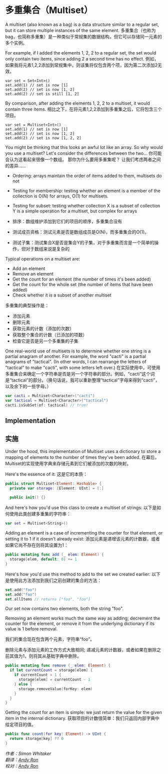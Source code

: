 # 多重集合（Multiset）

A multiset (also known as a bag) is a data structure similar to a regular set, but it can store multiple instances of the same element.
多重集合（也称为bag，也简称多重集）是一种类似于常规集的数据结构，但它可以存储同一元素的多个实例。

For example, if I added the elements 1, 2, 2 to a regular set, the set would only contain two items, since adding 2 a second time has no effect.
例如，如果我将元素1,2,2添加到常规集中，则该集将仅包含两个项，因为第二次添加2无效。

```
var set = Set<Int>()
set.add(1) // set is now [1]
set.add(2) // set is now [1, 2]
set.add(2) // set is still [1, 2]
```

By comparison, after adding the elements 1, 2, 2 to a multiset, it would contain three items.
相比之下，在将元素1,2,2添加到多重集之后，它将包含三个项目。

```
var set = Multiset<Int>()
set.add(1) // set is now [1]
set.add(2) // set is now [1, 2]
set.add(2) // set is now [1, 2, 2]
```

You might be thinking that this looks an awful lot like an array. So why would you use a multiset? Let's consider the differences between the two…
你可能会认为这看起来很像一个数组。 那你为什么要用多重集呢？ 让我们考虑两者之间的差异......

- Ordering: arrays maintain the order of items added to them, multisets do not
- Testing for membership: testing whether an element is a member of the collection is O(N) for arrays, O(1) for multisets.
- Testing for subset: testing whether collection X is a subset of collection Y is a simple operation for a multiset, but complex for arrays

- 排序：数组维护添加到它们的项目的顺序，多重集合没有
- 测试成员资格：测试元素是否是数组成员是O(N)，而多重集合的O(1)。
- 测试子集：测试集合X是否是集合Y的子集，对于多重集而言是一个简单的操作，但对于数组来说是复杂的

Typical operations on a multiset are:

- Add an element
- Remove an element
- Get the count for an element (the number of times it's been added)
- Get the count for the whole set (the number of items that have been added)
- Check whether it is a subset of another multiset

多重集的典型操作是：

- 添加元素
- 删除元素
- 获取元素的计数（添加的次数）
- 获取整个集合的计数（已添加的项数）
- 检查它是否是另一个多重集的子集

One real-world use of multisets is to determine whether one string is a partial anagram of another. For example, the word "cacti" is a partial anagrams of "tactical". (In other words, I can rearrange the letters of "tactical" to make "cacti", with some letters left over.)
在实际使用中，可使用多重集合来确定一个字符串是否是另一个字符串的部分。例如，“cacti”这个词是“tactical”的部分。（换句话说，我可以重新整理“tactical”字母来得到“cacti”，以及余下的一些字母。）

``` swift
var cacti = Multiset<Character>("cacti")
var tactical = Multiset<Character>("tactical")
cacti.isSubSet(of: tactical) // true!
```

## Implementation
## 实施

Under the hood, this implementation of Multiset uses a dictionary to store a mapping of elements to the number of times they've been added.
在幕后，Multiset的实现使用字典来存储元素到它们被添加的次数的映射。

Here's the essence of it:
这是它的本质：

``` swift
public struct Multiset<Element: Hashable> {
  private var storage: [Element: UInt] = [:]
  
  public init() {}
```

And here's how you'd use this class to create a multiset of strings:
以下是如何使用此类创建多重集的字符串：

``` swift
var set = Multiset<String>()
```

Adding an element is a case of incrementing the counter for that element, or setting it to 1 if it doesn't already exist:
添加元素是递增该元素的计数器，或者如果它尚不存在则将其设置为1：

``` swift
public mutating func add (_ elem: Element) {
  storage[elem, default: 0] += 1
}
```

Here's how you'd use this method to add to the set we created earlier:
以下是使用此方法添加到我们之前创建的集合的方法：

```swift
set.add("foo")
set.add("foo") 
set.allItems // returns ["foo", "foo"]
```

Our set now contains two elements, both the string "foo".

Removing an element works much the same way as adding; decrement the counter for the element, or remove it from the underlying dictionary if its value is 1 before removal.

我们的集合现在包含两个元素，字符串“foo”。

删除元素与添加元素的工作方式大致相同; 递减元素的计数器，或者如果在删除之前其值为1，则将其从基础字典中删除。

``` swift
public mutating func remove (_ elem: Element) {
  if let currentCount = storage[elem] {
    if currentCount > 1 {
      storage[elem] = currentCount - 1
    } else {
      storage.removeValue(forKey: elem)
    }
  }
}
```

Getting the count for an item is simple: we just return the value for the given item in the internal dictionary.
获取项目的计数很简单：我们只返回内部字典中给定项目的值。

``` swift
public func count(for key: Element) -> UInt {
  return storage[key] ?? 0
}
```


*作者：Simon Whitaker*  
*翻译：[Andy Ron](https://github.com/andyRon)*  
*校对：[Andy Ron](https://github.com/andyRon)*  
